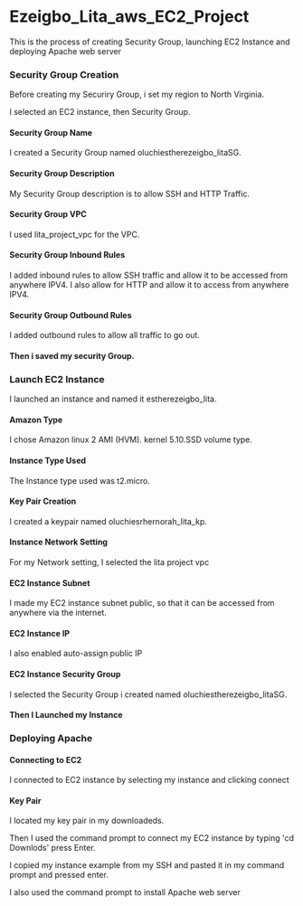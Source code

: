 # Ezeigbo_Lita_aws_EC2_Project
This is the process of creating Security Group, launching EC2 Instance and deploying Apache web server

### Security Group Creation
Before creating my Securiry Group, i set my region to North Virginia.

I selected an EC2 instance, then Security Group. 

#### Security Group Name
I created a Security Group named oluchiestherezeigbo_litaSG.

#### Security Group Description
My Security Group description is to allow SSH and HTTP Traffic. 

#### Security Group VPC
I used lita_project_vpc for the VPC.

#### Security Group Inbound Rules
I added inbound rules to allow SSH traffic and allow it to be accessed from anywhere IPV4. I also allow for HTTP and allow it to access from anywhere IPV4.

#### Security Group Outbound Rules
I added outbound rules to allow all traffic to go out.

#### Then i saved my security Group.

### Launch EC2 Instance
I launched an instance and named it estherezeigbo_lita. 

#### Amazon Type
I chose Amazon linux 2 AMI (HVM). kernel 5.10.SSD volume type.

#### Instance Type Used
The Instance type used was t2.micro.

#### Key Pair Creation
I created a keypair named oluchiesrhernorah_lita_kp.

#### Instance Network Setting
For my Network setting, I selected the lita project vpc

#### EC2 Instance Subnet
I made my EC2 instance subnet public, so that it can be accessed from anywhere via the internet. 

#### EC2 Instance IP
I also enabled auto-assign public IP

#### EC2 Instance Security Group 
I selected the Security Group i created named oluchiestherezeigbo_litaSG.

#### Then I Launched my Instance

### Deploying Apache

#### Connecting to EC2
I connected to EC2 instance by selecting my instance and clicking connect

#### Key Pair
I located my key pair in my downloadeds. 

Then I used the command prompt to connect my EC2 instance by typing 'cd Downlods' press Enter. 

I copied my instance example from my SSH and pasted it in my command prompt and pressed enter.

I also used the command prompt to install Apache web server
